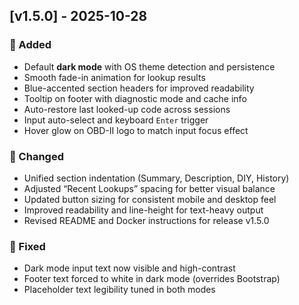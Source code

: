 ## [v1.5.0] - 2025-10-28
### 🚀 Added
- Default **dark mode** with OS theme detection and persistence
- Smooth fade-in animation for lookup results
- Blue-accented section headers for improved readability
- Tooltip on footer with diagnostic mode and cache info
- Auto-restore last looked-up code across sessions
- Input auto-select and keyboard `Enter` trigger
- Hover glow on OBD-II logo to match input focus effect

### 🧩 Changed
- Unified section indentation (Summary, Description, DIY, History)
- Adjusted “Recent Lookups” spacing for better visual balance
- Updated button sizing for consistent mobile and desktop feel
- Improved readability and line-height for text-heavy output
- Revised README and Docker instructions for release v1.5.0

### 🧹 Fixed
- Dark mode input text now visible and high-contrast
- Footer text forced to white in dark mode (overrides Bootstrap)
- Placeholder text legibility tuned in both modes
